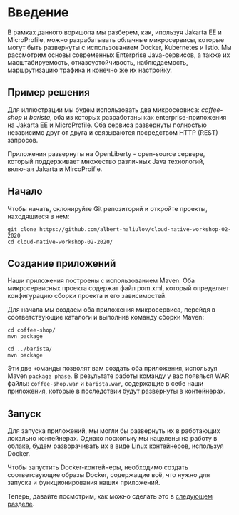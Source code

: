 # Введение

В рамках данного воркшопа мы разберем, как, ипользуя Jakarta EE и MicroProfile, можно разрабатывать облачные микросервисы, которые могут быть развернуты с использованием Docker, Kubernetes и Istio. Мы рассмотрим основы современных Enterprise Java-сервисов, а также их масштабируемость, отказоустойчивость, наблюдаемость, маршрутизацию трафика и конечно же их настройку.

## Пример решения

Для иллюстрации мы будем использовать два микросервиса: *coffee-shop* и *barista*, оба из которых разработаны как enterprise-приложения на Jakarta EE и MicroProfile. Оба сервиса развернуты полностью независимо друг от друга и связываются посредством HTTP (REST) запросов.

Приложения развернуты на OpenLiberty - open-source сервере, который поддерживает множество различных Java технологий, включая Jakarta и MircoProifle.

## Начало

Чтобы начать, склонируйте Git репозиторий и откройте проекты, находящиеся в нем:
```
git clone https://github.com/albert-haliulov/cloud-native-workshop-02-2020
cd cloud-native-workshop-02-2020/
``` 
## Создание приложений

Наши приложения построены с использованием Maven. Оба микросервисных проекта содержат файл pom.xml, который определяет конфигурацию сборки проекта и его зависимостей.

Для начала мы создаем оба приложения микросервиса, перейдя в соответствующие каталоги и выполнив команду сборки Maven:
```
cd coffee-shop/
mvn package

cd ../barista/
mvn package
```
Эти две команды позволят вам создать оба приложения, используя Maven `package phase`. В результате работы команду у вас появяься WAR файлы: `coffee-shop.war` и `barista.war`, содержащие в себе наши приложения, которые в последствии будут развернуты в контейнерах. 

## Запуск

Для запуска приложений, мы могли бы развернуть их в работающих локально контейнерах. Однако поскольку мы нацелены на работу в облаке, будем разворачивать их в виде Linux контейнеров, используя Docker.

Чтобы запустить Docker-контейнеры, необходимо создать соответсвующие образы Docker, содержащие всё, что нужно для запуска и функционирования наших приложений.

Теперь, давайте посмотрим, как можно сделать это в [следующем разделе](https://github.com/albert-haliulov/cloud-native-workshop-02-2020/blob/master/workshop/02-docker.md).
